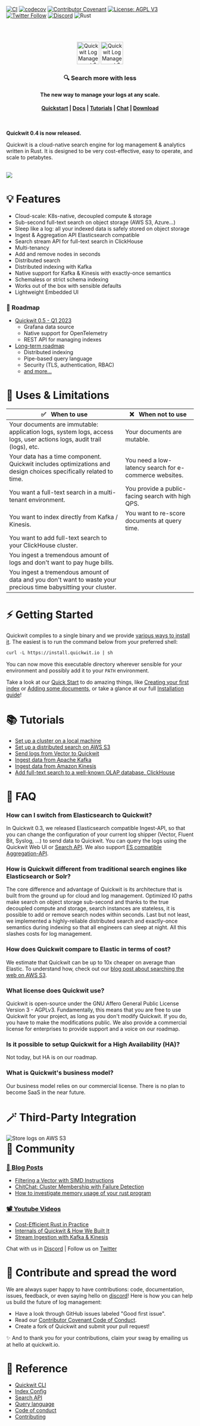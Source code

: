 [![CI](https://github.com/quickwit-oss/quickwit/actions/workflows/ci.yml/badge.svg)](https://github.com/quickwit-oss/quickwit/actions?query=workflow%3ACI+branch%3Amain)
[![codecov](https://codecov.io/gh/quickwit-oss/quickwit/branch/main/graph/badge.svg?token=06SRGAV5SS)](https://codecov.io/gh/quickwit-oss/quickwit)
[![Contributor Covenant](https://img.shields.io/badge/Contributor%20Covenant-2.0-4baaaa.svg)](CODE_OF_CONDUCT.md)
[![License: AGPL V3](https://img.shields.io/badge/license-AGPL%20V3-blue)](LICENCE.md)
[![Twitter Follow](https://img.shields.io/twitter/follow/Quickwit_Inc?color=%231DA1F2&logo=Twitter&style=plastic)](https://twitter.com/Quickwit_Inc)
[![Discord](https://img.shields.io/discord/908281611840282624?logo=Discord&logoColor=%23FFFFFF&style=plastic)](https://discord.gg/rpRRTezWhW)
![Rust](https://img.shields.io/badge/Rust-black?logo=rust&style=plastic)
<br/>

<br/>
<br/>
<p align="center">
  <img src="docs/assets/images/logo_horizontal.svg#gh-light-mode-only" alt="Quickwit Log Management & Analytics" height="60">
  <img src="docs/assets/images/quickwit-dark-theme-logo.png#gh-dark-mode-only" alt="Quickwit Log Management & Analytics" height="60">
</p>

<h3 align="center">
🔍 Search more with less
</h3>

<h4 align="center">The new way to manage your logs at any scale.
</h4>
<h4 align="center">
  <a href="https://quickwit.io/docs/get-started/quickstart">Quickstart</a> |
  <a href="https://quickwit.io/docs/">Docs</a> |
  <a href="https://quickwit.io/tutorials">Tutorials</a> |
  <a href="https://discord.gg/rpRRTezWhW">Chat</a> |
  <a href="https://quickwit.io/docs/get-started/installation">Download</a>
</h4>
<br/>

<b> Quickwit 0.4 is now released. </b>

Quickwit is a cloud-native search engine for log management & analytics written in Rust. It is designed to be very cost-effective, easy to operate, and scale to petabytes.

<br/>

<img src="docs/assets/images/quickwit-ui.png">

<br/>

# 💡 Features

- Cloud-scale: K8s-native, decoupled compute & storage
- Sub-second full-text search on object storage (AWS S3, Azure...)
- Sleep like a log: all your indexed data is safely stored on object storage
- Ingest & Aggregation API Elasticsearch compatible
- Search stream API for full-text search in ClickHouse
- Multi-tenancy
- Add and remove nodes in seconds
- Distributed search
- Distributed indexing with Kafka
- Native support for Kafka & Kinesis with exactly-once semantics
- Schemaless or strict schema indexing
- Works out of the box with sensible defaults
- Lightweight Embedded UI

### 🔮 Roadmap

- [Quickwit 0.5 - Q1 2023](https://github.com/quickwit-oss/quickwit/projects/6)
  - Grafana data source
  - Native support for OpenTelemetry
  - REST API for managing indexes
- [Long-term roadmap](ROADMAP.md)
  - Distributed indexing
  - Pipe-based query language
  - Security (TLS, authentication, RBAC)
  - [and more...](ROADMAP.md)

# 🔎 Uses & Limitations
| :white_check_mark: &nbsp; When to use                                                  	| :x: &nbsp; When not to use                                       	|
|--------------------------------------------------------------	|--------------------------------------------------------------	|
| Your documents are immutable: application logs, system logs, access logs, user actions logs, audit trail  (logs), etc.                    	| Your documents are mutable.   	|
| Your data has a time component. Quickwit includes optimizations and design choices specifically related to time. | You need a low-latency search for e-commerce websites.               	|
| You want a full-text search in a multi-tenant environment.     	| You provide a public-facing search with high QPS.	|
| You want to index directly from Kafka / Kinesis. | You want to re-score documents at query time.
| You want to add full-text search to your ClickHouse cluster.
| You ingest a tremendous amount of logs and don't want to pay huge bills.                                                             	|
| You ingest a tremendous amount of data and you don't want to waste your precious time babysitting your cluster.

# ⚡ Getting Started

Quickwit compiles to a single binary and we provide [various ways to install it](https://quickwit.io/docs/get-started/installation). The easiest is to run the command below from your preferred shell:

```markdown
curl -L https://install.quickwit.io | sh
```

You can now move this executable directory wherever sensible for your environment and possibly add it to your `PATH` environment.

Take a look at our [Quick Start]([https://quickwit.io/docs/get-started/quickstart) to do amazing things, like [Creating your first index](https://quickwit.io/docs/get-started/quickstart#create-your-first-index) or [Adding some documents](https://quickwit.io/docs/get-started/quickstart#lets-add-some-documents), or take a glance at our full [Installation guide](https://quickwit.io/docs/get-started/installation)!

# 📚 Tutorials

- [Set up a cluster on a local machine](https://quickwit.io/tutorials/tutorial-hdfs-logs/)
- [Set up a distributed search on AWS S3](https://quickwit.io/tutorials/tutorial-hdfs-logs-distributed-search-aws-s3)
- [Send logs from Vector to Quickwit](https://quickwit.io/tutorials/send-logs-from-vector-to-quickwit/)
- [Ingest data from Apache Kafka](https://quickwit.io/tutorials/kafka/)
- [Ingest data from Amazon Kinesis](https://quickwit.io/tutorials/kinesis/)
- [Add full-text search to a well-known OLAP database, ClickHouse](https://quickwit.io/tutorials/add-full-text-search-to-your-olap-db)

# 🙋 FAQ

### How can I switch from Elasticsearch to Quickwit?

In Quickwit 0.3, we released Elasticsearch compatible Ingest-API, so that you can change the configuration of your current log shipper (Vector, Fluent Bit, Syslog, ...) to send data to Quickwit. You can query the logs using the Quickwit Web UI or [Search API](https://quickwit.io/docs/reference/rest-api). We also support [ES compatible Aggregation-API](https://quickwit.io/docs/reference/aggregation).

### How is Quickwit different from traditional search engines like Elasticsearch or Solr?

The core difference and advantage of Quickwit is its architecture that is built from the ground up for cloud and log management. Optimized IO paths make search on object storage sub-second and thanks to the true decoupled compute and storage, search instances are stateless, it is possible to add or remove search nodes within seconds. Last but not least, we implemented a highly-reliable distributed search and exactly-once semantics during indexing so that all engineers can sleep at night. All this slashes costs for log management.

### How does Quickwit compare to Elastic in terms of cost?

We estimate that Quickwit can be up to 10x cheaper on average than Elastic. To understand how, check out our [blog post about searching the web on AWS S3](https://quickwit.io/blog/commoncrawl/).

### What license does Quickwit use?

Quickwit is open-source under the GNU Affero General Public License Version 3 - AGPLv3. Fundamentally, this means that you are free to use Quickwit for your project, as long as you don't modify Quickwit. If you do, you have to make the modifications public.
We also provide a commercial license for enterprises to provide support and a voice on our roadmap.

### Is it possible to setup Quickwit for a High Availability (HA)?

Not today, but HA is on our roadmap.

### What is Quickwit's business model?

Our business model relies on our commercial license. There is no plan to become SaaS in the near future.

# 🪄 Third-Party Integration

<img align="left" src="docs/assets/images/third-party-integrations.png" alt="Store logs on AWS S3" width="auto" />

# 💬 Community

### [📝 Blog Posts](https://quickwit.io/blog)

- [Filtering a Vector with SIMD Instructions](https://quickwit.io/blog/filtering%20a%20vector%20with%20simd%20instructions%20avx-2%20and%20avx-512)
- [ChitChat: Cluster Membership with Failure Detection](https://quickwit.io/blog/chitchat)
- [How to investigate memory usage of your rust program](https://quickwit.io/blog/memory-inspector-gadget)

### [📽 Youtube Videos](https://www.youtube.com/channel/UCvZVuRm2FiDq1_ul0mY85wA)

- [Cost-Efficient Rust in Practice](https://www.youtube.com/watch?v=UkfO5KBFSpY)
- [Internals of Quickwit & How We Built It](https://www.youtube.com/watch?v=s_C8O5ecZBE)
- [Stream Ingestion with Kafka & Kinesis](https://www.youtube.com/watch?v=05pS-m6iuQ4)

Chat with us in [Discord](https://discord.gg/rpRRTezWhW) | Follow us on [Twitter](https://twitter.com/quickwit_inc)

# 🤝 Contribute and spread the word

We are always super happy to have contributions: code, documentation, issues, feedback, or even saying hello on [discord](https://discord.gg/rpRRTezWhW)! Here is how you can help us build the future of log management:

- Have a look through GitHub issues labeled "Good first issue".
- Read our [Contributor Covenant Code of Conduct](https://github.com/quickwit-oss/quickwit/blob/0add0562f08e4edd46f5c5537e8ef457d42a508e/CODE_OF_CONDUCT.md).
- Create a fork of Quickwit and submit your pull request!

✨ And to thank you for your contributions, claim your swag by emailing us at hello at quickwit.io.

# 🔗 Reference

- [Quickwit CLI](https://quickwit.io/docs/reference/cli)
- [Index Config](https://quickwit.io/docs/configuration/index-config)
- [Search API](https://quickwit.io/docs/reference/rest-api)
- [Query language](https://quickwit.io/docs/reference/query-language)
- [Code of conduct](CODE_OF_CONDUCT.md)
- [Contributing](CONTRIBUTING.md)

[website]: https://quickwit.io/
[youtube]: https://www.youtube.com/channel/UCvZVuRm2FiDq1_ul0mY85wA
[twitter]: https://twitter.com/Quickwit_Inc
[discord]: https://discord.gg/MT27AG5EVE
[blogs]: https://quickwit.io/blog

